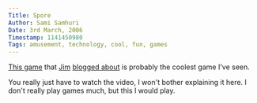 ```yaml
---
Title: Spore
Author: Sami Samhuri
Date: 3rd March, 2006
Timestamp: 1141450980
Tags: amusement, technology, cool, fun, games
---
```


<a href="http://video.google.com/videoplay?docid=8372603330420559198&amp;q=spore">This game</a> that <a href="http://jim.roepcke.com/">Jim</a> <a href="http://jim.roepcke.com/2006/03/01#item7470">blogged about</a> is probably the coolest game I've seen.

You really just have to watch the video, I won't bother explaining it here. I don't really play games much, but this I would play.

